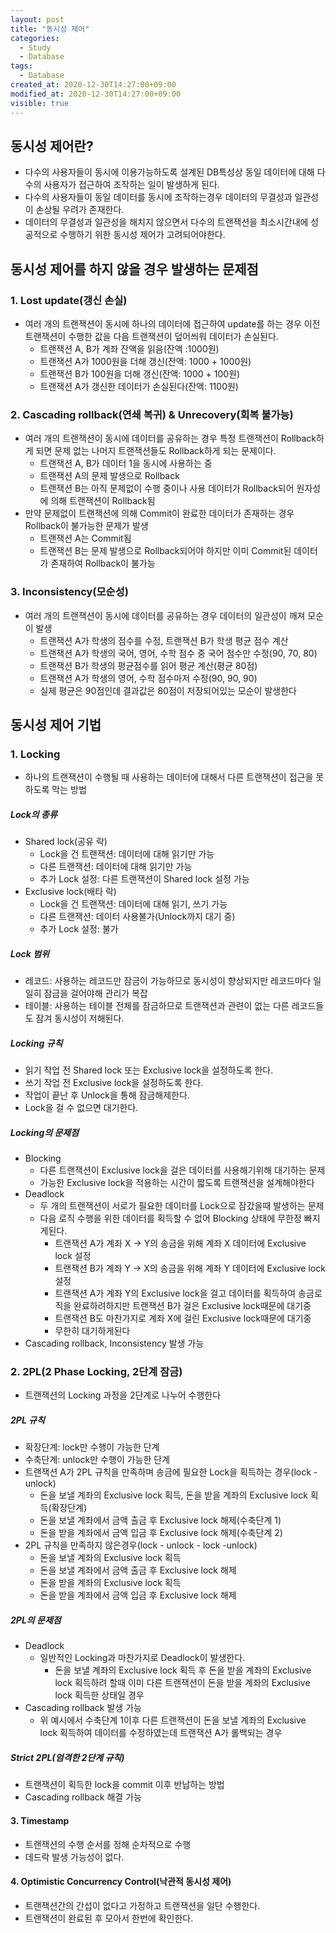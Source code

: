 ```yaml
---
layout: post
title: "동시성 제어"
categories:
  - Study
  - Database
tags:
  - Database
created_at: 2020-12-30T14:27:00+09:00
modified_at: 2020-12-30T14:27:00+09:00
visible: true
---
```


## 동시성 제어란?

* 다수의 사용자들이 동시에 이용가능하도록 설계된 DB특성상 동일 데이터에 대해 다수의 사용자가 접근하여 조작하는 일이 발생하게 된다.
* 다수의 사용자들이 동일 데이터를 동시에 조작하는경우 데이터의 무결성과 일관성이 손상될 우려가 존재한다.
* 데이터의 무결성과 일관성을 해치지 않으면서 다수의 트랜잭션을 최소시간내에 성공적으로 수행하기 위한 동시성 제어가 고려되어야한다.



## 동시성 제어를 하지 않을 경우 발생하는 문제점

### 1. Lost update(갱신 손실)

* 여러 개의 트랜잭션이 동시에 하나의 데이터에 접근하여 update를 하는 경우 이전 트랜잭션이 수행한 값을 다음 트랜잭션이 덮어씌워 데이터가 손실된다.
  * 트랜잭션 A, B가 계좌 잔액을 읽음(잔액 :1000원)
  * 트랜잭션 A가 1000원을 더해 갱신(잔액: 1000 + 1000원)
  * 트랜잭션 B가 100원을 더해 갱신(잔액: 1000 + 100원)
  * 트랜잭션 A가 갱신한 데이터가 손실된다(잔액: 1100원)



### 2. Cascading rollback(연쇄 복귀) & Unrecovery(회복 불가능)

* 여러 개의 트랜잭션이 동시에 데이터를 공유하는 경우 특정 트랜잭션이 Rollback하게 되면 문제 없는 나머지 트랜잭션들도 Rollback하게 되는 문제이다.
  * 트랜잭션 A, B가 데이터 1을 동시에 사용하는 중
  * 트랜잭션 A의 문제 발생으로 Rollback
  * 트랜잭션 B는 아직 문제없이 수행 중이나 사용 데이터가 Rollback되어 원자성에 의해 트랜잭션이 Rollback됨
* 만약 문제없이 트랜잭션에 의해 Commit이 완료한 데이터가 존재하는 경우 Rollback이 불가능한 문제가 발생
  * 트랜잭션 A는 Commit됨
  * 트랜잭션 B는 문제 발생으로 Rollback되어야 하지만 이미 Commit된 데이터가 존재하여 Rollback이 불가능



### 3. Inconsistency(모순성)

* 여러 개의 트랜잭션이 동시에 데이터를 공유하는 경우 데이터의 일관성이 깨져 모순이 발생
  * 트랜잭션 A가 학생의 점수를 수정, 트랜잭션 B가 학생 평균 점수 계산
  * 트랜잭션 A가 학생의 국어, 영어, 수학 점수 중 국어 점수만 수정(90, 70, 80)
  * 트랜잭션 B가 학생의 평균점수를 읽어 평균 계산(평균 80점)
  * 트랜잭션 A가 학생의 영어, 수학 점수마저 수정(90, 90, 90)
  * 실제 평균은 90점인데 결과값은 80점이 저장되어있는 모순이 발생한다



## 동시성 제어 기법

### 1. Locking

* 하나의 트랜잭션이 수행될 때 사용하는 데이터에 대해서 다른 트랜잭션이 접근을 못하도록 막는 방법

##### Lock의 종류

* Shared lock(공유 락)
  * Lock을 건 트랜잭션: 데이터에 대해 읽기만 가능
  * 다른 트랜잭션: 데이터에 대해 읽기만 가능
  * 추가 Lock 설정: 다른 트랜잭션이 Shared lock 설정 가능
* Exclusive lock(배타 락)
  * Lock을 건 트랜잭션: 데이터에 대해 읽기, 쓰기 가능
  * 다른 트랜잭션: 데이터 사용불가(Unlock까지 대기 중)
  * 추가 Lock 설정: 불가

##### Lock 범위

* 레코드: 사용하는 레코드만 잠금이 가능하므로 동시성이 향상되지만 레코드마다 일일히 잠금을 걸어야해 관리가 복잡
* 테이블: 사용하는 테이블 전체를 잠금하므로 트랜잭션과 관련이 없는 다른 레코드들도 잠겨 동시성이 저해된다.

##### Locking 규칙

* 읽기 작업 전 Shared lock 또는 Exclusive lock을 설정하도록 한다.
* 쓰기 작업 전 Exclusive lock을 설정하도록 한다.
* 작업이 끝난 후 Unlock을 통해 잠금해제한다.
* Lock을 걸 수 없으면 대기한다.

##### Locking의 문제점

* Blocking
  * 다른 트랜잭션이 Exclusive lock을 걸은 데이터를 사용해기위해 대기하는 문제
  * 가능한 Exclusive lock을 적용하는 시간이 짧도록 트랜잭션을 설계해야한다
* Deadlock
  * 두 개의 트랜잭션이 서로가 필요한 데이터를 Lock으로 잠갔을때 발생하는 문제
  * 다음 로직 수행을 위한 데이터를 획득할 수 없어 Blocking 상태에 무한정 빠지게된다.
    * 트랜잭션 A가 계좌 X -> Y의 송금을 위해 계좌 X 데이터에 Exclusive lock 설정
    * 트랜잭션 B가 계좌 Y -> X의 송금을 위해 계좌 Y 데이터에 Exclusive lock 설정
    * 트랜잭션 A가 계좌 Y의 Exclusive lock을 걸고 데이터를 획득하여 송금로직을 완료하려하지만 트랜잭션 B가 걸은 Exclusive lock때문에 대기중
    * 트랜잭션 B도 마찬가지로 계좌 X에 걸린 Exclusive lock때문에 대기중
    * 무한히 대기하게된다
* Cascading rollback, Inconsistency 발생 가능



### 2. 2PL(2 Phase Locking, 2단계 잠금)

* 트랜잭션의 Locking 과정을 2단계로 나누어 수행한다

##### 2PL 규칙

* 확장단계: lock만 수행이 가능한 단계
* 수축단계: unlock만 수행이 가능한 단계
* 트랜잭션 A가 2PL 규칙을 만족하며 송금에 필요한 Lock을 획득하는 경우(lock - unlock)
  * 돈을 보낼 계좌의 Exclusive lock 획득, 돈을 받을 계좌의 Exclusive lock 획득(확장단계)
  * 돈을 보낼 계좌에서 금액 출금 후 Exclusive lock 해제(수축단계 1)
  * 돈을 받을 계좌에서 금액 입금 후 Exclusive lock 해제(수축단계 2)
* 2PL 규칙을 만족하지 않은경우(lock - unlock - lock -unlock)
  * 돈을 보낼 계좌의 Exclusive lock 획득
  * 돈을 보낼 계좌에서 금액 출금 후 Exclusive lock 해제
  * 돈을 받을 계좌의 Exclusive lock 획득
  * 돈을 받을 계좌에서 금액 입금 후 Exclusive lock 해제



##### 2PL의 문제점

* Deadlock
  * 일반적인 Locking과 마찬가지로 Deadlock이 발생한다.
    * 돈을 보낼 계좌의 Exclusive lock 획득 후 돈을 받을 계좌의 Exclusive lock 획득하려 할때 이미 다른 트랜잭션이 돈을 받을 계좌의 Exclusive lock 획득한 상태일 경우
* Cascading rollback 발생 가능
  * 위 예시에서 수축단계 1이후 다른 트랜잭션이 돈을 보낼 계좌의 Exclusive lock 획득하여 데이터를 수정하였는데 트랜잭션 A가 롤백되는 경우



##### Strict 2PL(엄격한 2단계 규칙)

* 트랜잭션이 획득한 lock을 commit 이후 반납하는 방법
* Cascading rollback 해결 가능



#### 3. Timestamp

* 트랜잭션의 수행 순서를 정해 순차적으로 수행
* 데드락 발생 가능성이 없다.



#### 4. Optimistic Concurrency Control(낙관적 동시성 제어)

* 트랜잭션간의 간섭이 없다고 가정하고 트랜잭션을 일단 수행한다.
* 트랜잭션이 완료된 후 모아서 한번에 확인한다.
